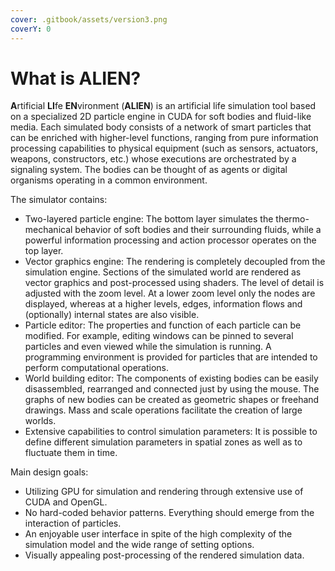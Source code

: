 ```yaml
---
cover: .gitbook/assets/version3.png
coverY: 0
---
```


# What is ALIEN?

**A**rtificial **LI**fe **EN**vironment (**ALIEN**) is an artificial life simulation tool based on a specialized 2D particle engine in CUDA for soft bodies and fluid-like media. Each simulated body consists of a network of smart particles that can be enriched with higher-level functions, ranging from pure information processing capabilities to physical equipment (such as sensors, actuators, weapons, constructors, etc.) whose executions are orchestrated by a signaling system. The bodies can be thought of as agents or digital organisms operating in a common environment.

The simulator contains:

* Two-layered particle engine: The bottom layer simulates the thermo-mechanical behavior of soft bodies and their surrounding fluids, while a powerful information processing and action processor operates on the top layer.
* Vector graphics engine: The rendering is completely decoupled from the simulation engine. Sections of the simulated world are rendered as vector graphics and post-processed using shaders. The level of detail is adjusted with the zoom level. At a lower zoom level only the nodes are displayed, whereas at a higher levels, edges, information flows and (optionally) internal states are also visible.
* Particle editor: The properties and function of each particle can be modified. For example, editing windows can be pinned to several particles and even viewed while the simulation is running. A programming environment is provided for particles that are intended to perform computational operations.
* World building editor: The components of existing bodies can be easily disassembled, rearranged and connected just by using the mouse. The graphs of new bodies can be created as geometric shapes or freehand drawings. Mass and scale operations facilitate the creation of large worlds.
* Extensive capabilities to control simulation parameters: It is possible to define different simulation parameters in spatial zones as well as to fluctuate them in time.

Main design goals:

* Utilizing GPU for simulation and rendering through extensive use of CUDA and OpenGL.
* No hard-coded behavior patterns. Everything should emerge from the interaction of particles.
* An enjoyable user interface in spite of the high complexity of the simulation model and the wide range of setting options.
* Visually appealing post-processing of the rendered simulation data.



